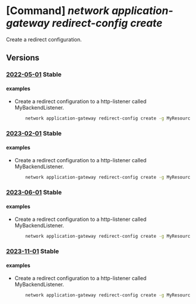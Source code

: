 # [Command] _network application-gateway redirect-config create_

Create a redirect configuration.

## Versions

### [2022-05-01](/Resources/mgmt-plane/L3N1YnNjcmlwdGlvbnMve30vcmVzb3VyY2Vncm91cHMve30vcHJvdmlkZXJzL21pY3Jvc29mdC5uZXR3b3JrL2FwcGxpY2F0aW9uZ2F0ZXdheXMve30=/2022-05-01.xml) **Stable**

<!-- mgmt-plane /subscriptions/{}/resourcegroups/{}/providers/microsoft.network/applicationgateways/{} 2022-05-01 properties.redirectConfigurations[] -->

#### examples

- Create a redirect configuration to a http-listener called MyBackendListener.
    ```bash
        network application-gateway redirect-config create -g MyResourceGroup --gateway-name MyAppGateway -n MyRedirectConfig --type Permanent --include-path true --include-query-string true --target-listener MyBackendListener
    ```

### [2023-02-01](/Resources/mgmt-plane/L3N1YnNjcmlwdGlvbnMve30vcmVzb3VyY2Vncm91cHMve30vcHJvdmlkZXJzL21pY3Jvc29mdC5uZXR3b3JrL2FwcGxpY2F0aW9uZ2F0ZXdheXMve30=/2023-02-01.xml) **Stable**

<!-- mgmt-plane /subscriptions/{}/resourcegroups/{}/providers/microsoft.network/applicationgateways/{} 2023-02-01 properties.redirectConfigurations[] -->

#### examples

- Create a redirect configuration to a http-listener called MyBackendListener.
    ```bash
        network application-gateway redirect-config create -g MyResourceGroup --gateway-name MyAppGateway -n MyRedirectConfig --type Permanent --include-path true --include-query-string true --target-listener MyBackendListener
    ```

### [2023-06-01](/Resources/mgmt-plane/L3N1YnNjcmlwdGlvbnMve30vcmVzb3VyY2Vncm91cHMve30vcHJvdmlkZXJzL21pY3Jvc29mdC5uZXR3b3JrL2FwcGxpY2F0aW9uZ2F0ZXdheXMve30=/2023-06-01.xml) **Stable**

<!-- mgmt-plane /subscriptions/{}/resourcegroups/{}/providers/microsoft.network/applicationgateways/{} 2023-06-01 properties.redirectConfigurations[] -->

#### examples

- Create a redirect configuration to a http-listener called MyBackendListener.
    ```bash
        network application-gateway redirect-config create -g MyResourceGroup --gateway-name MyAppGateway -n MyRedirectConfig --type Permanent --include-path true --include-query-string true --target-listener MyBackendListener
    ```

### [2023-11-01](/Resources/mgmt-plane/L3N1YnNjcmlwdGlvbnMve30vcmVzb3VyY2Vncm91cHMve30vcHJvdmlkZXJzL21pY3Jvc29mdC5uZXR3b3JrL2FwcGxpY2F0aW9uZ2F0ZXdheXMve30=/2023-11-01.xml) **Stable**

<!-- mgmt-plane /subscriptions/{}/resourcegroups/{}/providers/microsoft.network/applicationgateways/{} 2023-11-01 properties.redirectConfigurations[] -->

#### examples

- Create a redirect configuration to a http-listener called MyBackendListener.
    ```bash
        network application-gateway redirect-config create -g MyResourceGroup --gateway-name MyAppGateway -n MyRedirectConfig --type Permanent --include-path true --include-query-string true --target-listener MyBackendListener
    ```
